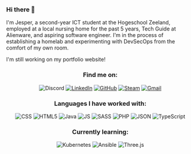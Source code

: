 ### Hi there 👋

I'm Jesper, a second-year ICT student at the Hogeschool Zeeland, employed at a local nursing home for the past 5 years, Tech Guide at Alienware, and aspiring software engineer. I'm in the process of establishing a homelab and experimenting with DevSecOps from the comfort of my own room.

I'm still working on my portfolio website!

<h3 align="center">Find me on:</h3>
<p align="center">
  <img src="https://img.shields.io/badge/Ex6tenze%236478-5865F2?&style=for-the-badge&logo=Discord&logoColor=white" alt="Discord">
 <a href="https://www.linkedin.com/in/jesper-bertijn-0A66C2"><img src="https://img.shields.io/badge/LinkedIn-000000?style=for-the-badge&logo=LinkedIn&logoColor=white" alt="LinkedIn"></a>
  <a href="https://github.com/Ex6tenze"><img src="https://img.shields.io/badge/GitHub-181717?style=for-the-badge&logo=GitHub&logoColor=white" alt="GitHub"></a>
  <a href="https://steamcommunity.com/id/OuttaEx6tenze"><img src="https://img.shields.io/badge/Steam-000000?style=for-the-badge&logo=steam&logoColor=white" alt="Steam"></a>
  <a href="mailto:jbertijn@hotmail.nl"><img src="https://img.shields.io/badge/Gmail-EA4335?style=for-the-badge&logo=Gmail&logoColor=white" alt="Gmail"></a>
</p>


<h3 align="center">Languages I have worked with:</h3>
<p align="center">
  <img src="https://img.shields.io/badge/CSS3-239120?&style=for-the-badge&logo=css3&logoColor=white" alt="CSS">
  <img src="https://img.shields.io/badge/HTML5-E34F26?style=for-the-badge&logo=html5&logoColor=white" alt="HTML5">
  <img src="https://img.shields.io/badge/Java-ED8B00?style=for-the-badge&logo=java&logoColor=white" alt="Java">
  <img src="https://img.shields.io/badge/JavaScript-323330?style=for-the-badge&logo=javascript&logoColor=F7DF1E" alt="JS">
  <img src="https://img.shields.io/badge/Sass-CC6699?style=for-the-badge&logo=sass&logoColor=white" alt="SASS">
  <img src="https://img.shields.io/badge/PHP-777BB4?style=for-the-badge&logo=php&logoColor=white" alt="PHP">
  <img src="https://img.shields.io/badge/JSON-000000?style=for-the-badge&logo=json&logoColor=white" alt="JSON">
  <img src="https://img.shields.io/badge/TypeScript-3178C6?style=for-the-badge&logo=typescript&logoColor=white" alt="TypeScript">
</p>

<!--
<h3 align="center">Tools and frameworks I have worked with:</h3>
<p align="center">
  <img src="https://img.shields.io/badge/Laravel-FF2D20?&style=for-the-badge&logo=laravel&logoColor=white" alt="Laravel">
  <img src="https://img.shields.io/badge/React-61DAFB?&style=for-the-badge&logo=react&logoColor=white" alt="React">
  <img src="https://img.shields.io/badge/Vim-019733?&style=for-the-badge&logo=vim&logoColor=white" alt="Vim">
  <img src="https://img.shields.io/badge/Bootstrap-7952B3?&style=for-the-badge&logo=bootstrap&logoColor=white" alt="Bootstrap">
  <img src="https://img.shields.io/badge/Docker-2496ED?&style=for-the-badge&logo=docker&logoColor=white" alt="Docker">
  <img src="https://img.shields.io/badge/Jest-C21325?&style=for-the-badge&logo=jest&logoColor=white" alt="Jest">
  <img src="https://img.shields.io/badge/Node.js-339933?&style=for-the-badge&logo=node.js&logoColor=white" alt="Node.js">
</p>
-->

<h3 align="center">Currently learning:</h3>
<p align="center">
  <img src="https://img.shields.io/badge/Kubernetes-326CE5?&style=for-the-badge&logo=kubernetes&logoColor=white" alt="Kubernetes">
  <img src="https://img.shields.io/badge/Ansible-EE0000?&style=for-the-badge&logo=ansible&logoColor=white" alt="Ansible">
  <img src="https://img.shields.io/badge/Three.js-000000?&style=for-the-badge&logo=three.js&logoColor=white" alt="Three.js">
</p>
